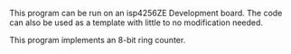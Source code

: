 This program can be run on an isp4256ZE Development board. The code can also be used as a template with little to no modification needed.

This program implements an 8-bit ring counter.
